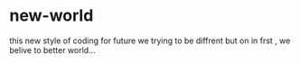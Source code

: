 # new-world
this new style of coding for future
we trying to be diffrent but on in frst ,
we belive to better world...
